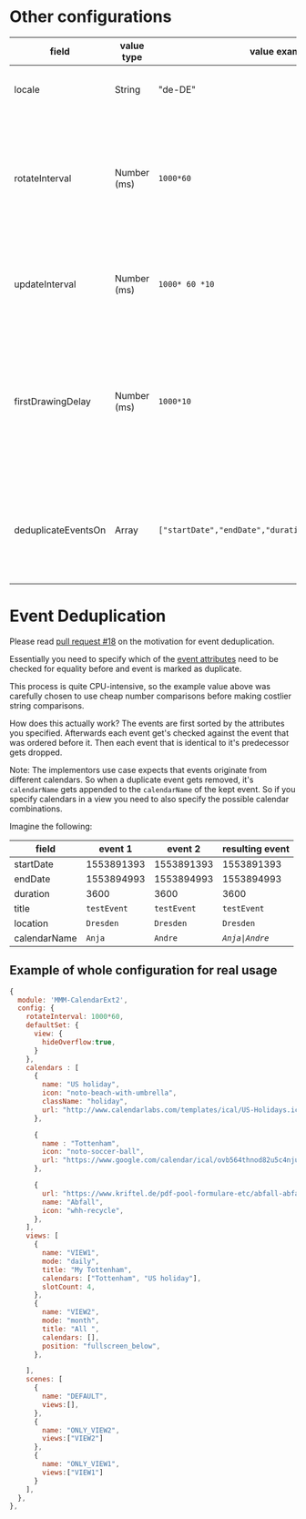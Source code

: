 <!-- markdownlint-disable-file MD025 -->
# Other configurations

|field |value type |value example |default value |memo |
|---|---|---|---|---|
|locale |String |"de-DE" |Your system locale |Set your locale for this module.
|rotateInterval |Number (ms) |`1000*60` |`0` |If set, `Scene` will be rotated per this time. If set as `0`, auto-rotation among the scenes will be disabled.
|updateInterval |Number (ms) |`1000* 60 *10` |`1000*60` |If not auto-rotated, this interval will be used for updating content.
|firstDrawingDelay |Number (ms) |`1000*10` |`1000` |Sometimes, calendar parsing could be somewhat late. You can set delay for first drawing to wait calendar parsing
|deduplicateEventsOn | Array | `["startDate","endDate","duration","title","location"]` | `[]` | define which attributes must be equal in order to remove duplicate events

# Event Deduplication

Please read [pull request #18](https://github.com/eouia/MMM-CalendarExt2/pull/18)
on the motivation for event deduplication.

Essentially you need to specify which of the [event attributes](../Event-Object.md)
need to be checked for equality before and event is marked as duplicate.

This process is quite CPU-intensive, so the example value above was carefully
chosen to use cheap number comparisons before making costlier string
comparisons.

How does this actually work? The events are first sorted by the attributes you
specified. Afterwards each event get's checked against the event that was
ordered before it. Then each event that is identical to it's predecessor gets
dropped.

Note: The implementors use case expects that events originate from different
calendars. So when a duplicate event gets removed, it's `calendarName` gets
appended to the `calendarName` of the kept event. So if you specify calendars
in a view you need to also specify the possible calendar combinations.

Imagine the following:

| field        | event 1     | event 2     | resulting event |
| ---          | ---         | ---         | ---             |
| startDate    | 1553891393  | 1553891393  | 1553891393      |
| endDate      | 1553894993  | 1553894993  | 1553894993      |
| duration     | 3600        | 3600        | 3600            |
| title        | `testEvent` | `testEvent` | `testEvent`     |
| location     | `Dresden`   | `Dresden`   | `Dresden`       |
| calendarName | `Anja`      | `Andre`     | *`Anja\|Andre`*    |


## Example of whole configuration for real usage
```javascript
{
  module: 'MMM-CalendarExt2',
  config: {
    rotateInterval: 1000*60,
    defaultSet: {
      view: {
        hideOverflow:true,
      }
    },
    calendars : [
      {
        name: "US holiday",
        icon: "noto-beach-with-umbrella",
        className: "holiday",
        url: "http://www.calendarlabs.com/templates/ical/US-Holidays.ics",
      },

      {
        name : "Tottenham",
        icon: "noto-soccer-ball",
        url: "https://www.google.com/calendar/ical/ovb564thnod82u5c4njut98728%40group.calendar.google.com/public/basic.ics",
      },

      {
        url: "https://www.kriftel.de/pdf-pool-formulare-etc/abfall-abfallkalender/icalendar-abfallkalender-2018-2.ics?cid=m6",
        name: "Abfall",
        icon: "whh-recycle",
      },
    ],
    views: [
      {
        name: "VIEW1",
        mode: "daily",
        title: "My Tottenham",
        calendars: ["Tottenham", "US holiday"],
        slotCount: 4,
      },
      {
        name: "VIEW2",
        mode: "month",
        title: "All ",
        calendars: [],
        position: "fullscreen_below",
      },

    ],
    scenes: [
      {
        name: "DEFAULT",
        views:[],
      },
      {
        name: "ONLY_VIEW2",
        views:["VIEW2"]
      },
      {
        name: "ONLY_VIEW1",
        views:["VIEW1"]
      }
    ],
  },
},
```

